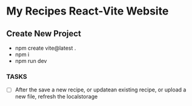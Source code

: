 # My Recipes React-Vite Website

## Create New Project
- npm create vite@latest .
- npm i
- npm run dev

### TASKS
- [ ] After the save a new recipe, or updatean existing recipe, or upload a new file, refresh the localstorage



